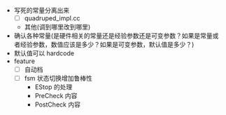 - 写死的常量分离出来
  - [ ] quadruped_impl.cc
  - 其他(调到哪里改到哪里)
- 确认各种常量(是硬件相关的常量还是经验参数还是可变参数？如果是常量或者经验参数，数值应该是多少？如果是可变参数，默认值是多少？)
- 默认值可以 hardcode
- feature
  - [ ] 自动档
  - [ ] fsm 状态切换增加鲁棒性
    - EStop 的处理
    - PreCheck 内容
    - PostCheck 内容
